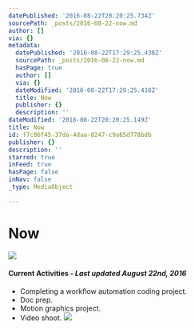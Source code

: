 ```yaml
---
datePublished: '2016-08-22T20:20:25.734Z'
sourcePath: _posts/2016-08-22-now.md
author: []
via: {}
metadata:
  datePublished: '2016-08-22T17:29:25.438Z'
  sourcePath: _posts/2016-08-22-now.md
  hasPage: true
  author: []
  via: {}
  dateModified: '2016-08-22T17:29:25.438Z'
  title: Now
  publisher: {}
  description: ''
dateModified: '2016-08-22T20:20:25.149Z'
title: Now
id: f7c86f45-37da-4daa-8247-c9a65d778bdb
publisher: {}
description: ''
starred: true
inFeed: true
hasPage: false
inNav: false
_type: MediaObject

---
```

# Now
![](https://the-grid-user-content.s3-us-west-2.amazonaws.com/11dda310-e446-4099-b7ce-63148c0572c7.jpg)

#### Current Activities - _Last updated August 22nd, 2016_

* Completing a workflow automation coding project.
* Doc prep.
* Motion graphics project.
* Video shoot.
![](https://the-grid-user-content.s3-us-west-2.amazonaws.com/4b2ab18d-bf11-41ea-9fd7-25f12de8cdbc.jpg)